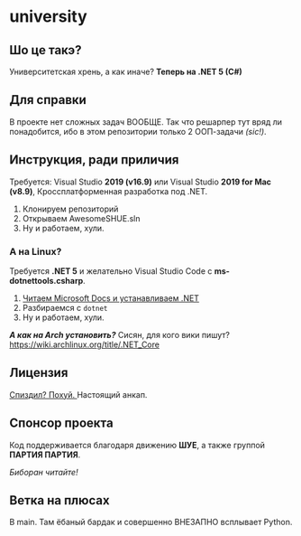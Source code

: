 # university
## Шо це такэ?
Университетская хрень, а как иначе? **Теперь на .NET 5 (C#)**

## Для справки
В проекте нет сложных задач ВООБЩЕ. Так что решарпер тут вряд ли
понадобится, ибо в этом репозитории только 2 ООП-задачи *(sic!)*.

## Инструкция, ради приличия
Требуется:
Visual Studio **2019 (v16.9)** или
Visual Studio **2019 for Mac (v8.9)**,
Кроссплатформенная разработка под .NET.

1. Клонируем репозиторий
2. Открываем AwesomeSHUE.sln
3. Ну и работаем, хули.
### А на Linux?
Требуется **.NET 5** и желательно Visual Studio Code c **ms-dotnettools.csharp**.
1. [Читаем Microsoft Docs и устанавливаем .NET](https://docs.microsoft.com/ru-ru/dotnet/core/install/linux)
2. Разбираемся с ```dotnet```
3. Ну и работаем, хули.

***А как на Arch установить?*** Сисян, для кого вики пишут? https://wiki.archlinux.org/title/.NET_Core

## Лицензия
[Спиздил? Похуй. ](https://github.com/javabird25/university/blob/csharp/LICENSE)
Настоящий анкап.

## Спонсор проекта
Код поддерживается благодаря движению **ШУЕ**, а также группой **ПАРТИЯ ПАРТИЯ**.

*Биборан читайте!*

## Ветка на плюсах
В main. Там ёбаный бардак и совершенно ВНЕЗАПНО всплывает Python.
